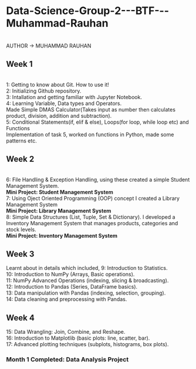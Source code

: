 # Data-Science-Group-2---BTF---Muhammad-Rauhan
<br>
AUTHOR -> MUHAMMAD RAUHAN
<br>
<h2> Week 1 </h2>
<br>
1: Getting to know about Git. How to use it!
<br>
2: Initializing Github repository.
<br>
3: Intallation and getting familiar with Jupyter Notebook.
<br>
4: Learning Variable, Data types and Operators.
<br>
Made Simple DMAS Calculator(Takes input as number then calculates product, division,
addition and subtraction).
<br>
5: Conditional Statements(if, elif & else), Loops(for loop, while loop etc) and Functions
<br>
Implementation of task 5, worked on functions in Python, made some patterns etc.
<br>
<h2> Week 2 </h2>
<br>
6: File Handling & Exception Handling, using these created a simple Student Management System.
<br>
<b>Mini Project: Student Management System</b>
<br>
7: Using Oject Oriented Programming (OOP) concept I created a Library Management System
<br>
<b>Mini Project: Library Management System</b>
<br>
8: Simple Data Structures (List, Tuple, Set & Dictionary). I developed a Inventory Management System that manages products, categories and stock levels.
<br>
<b>Mini Project: Inventory Management System</b>
<br>
<h2> Week 3 </h2>
Learnt about in details which included,
9: Introduction to Statistics.
<br>
10: Introduction to NumPy (Arrays, Basic operations).
<br>
11: NumPy Advanced Operations (indexing, slicing & broadcasting).
<br>
12: Introduction to Pandas (Series, DataFrame basics).
<br>
13: Data manipulation with Pandas (indexing, selection, grouping).
<br>
14: Data cleaning and preprocessing with Pandas.
<br>
<h2> Week 4 </h2>
15: Data Wrangling: Join, Combine, and Reshape.
<br>
16: Introduction to Matplotlib (basic plots: line, scatter, bar).
<br>
17: Advanced plotting techniques (subplots, histograms, box plots).
<br>
<h3>Month 1 Completed: Data Analysis Project</h3>




